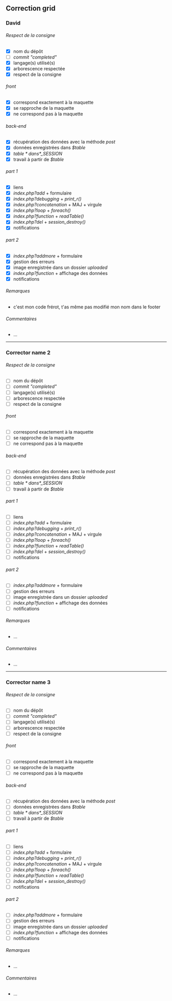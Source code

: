 ## Correction grid

### David

###### *Respect de la consigne*
- [x] nom du dépôt
- [ ] *commit "completed"*
- [x] langage(s) utilisé(s)
- [x] arborescence respectée
- [x] respect de la consigne
###### *front*
- [x] correspond exactement à la maquette
- [x] se rapproche de la maquette
- [x] ne correspond pas à la maquette
###### *back-end*
- [x] récupération des données avec la méthode *post*
- [x] données enregistrées dans *$table*
- [x] *$table* dans *$_SESSION*
- [x] travail à partir de *$table*
###### *part 1*
- [x] liens
- [x] *index.php?add* + formulaire
- [x] *index.php?debugging* + *print_r()*
- [x] *index.php?concatenation* + MAJ + virgule
- [x] *index.php?loop* + *foreach()*
- [x] *index.php?function* + *readTable()*
- [x] *index.php?del* + *session_destroy()*
- [x] notifications
###### *part 2*
- [x] *index.php?addmore* + formulaire
- [x] gestion des erreurs
- [x] image enregistrée dans un dossier *uploaded*
- [x] *index.php?function* + affichage des données
- [x] notifications
###### *Remarques*
- c'est mon code frérot, t'as même pas modifié mon nom dans le footer
###### *Commentaires*
- ...

---

### Corrector name 2

###### *Respect de la consigne*
- [ ] nom du dépôt
- [ ] *commit "completed"*
- [ ] langage(s) utilisé(s)
- [ ] arborescence respectée
- [ ] respect de la consigne
###### *front*
- [ ] correspond exactement à la maquette
- [ ] se rapproche de la maquette
- [ ] ne correspond pas à la maquette
###### *back-end*
- [ ] récupération des données avec la méthode *post*
- [ ] données enregistrées dans *$table*
- [ ] *$table* dans *$_SESSION*
- [ ] travail à partir de *$table*
###### *part 1*
- [ ] liens
- [ ] *index.php?add* + formulaire
- [ ] *index.php?debugging* + *print_r()*
- [ ] *index.php?concatenation* + MAJ + virgule
- [ ] *index.php?loop* + *foreach()*
- [ ] *index.php?function* + *readTable()*
- [ ] *index.php?del* + *session_destroy()*
- [ ] notifications
###### *part 2*
- [ ] *index.php?addmore* + formulaire
- [ ] gestion des erreurs
- [ ] image enregistrée dans un dossier *uploaded*
- [ ] *index.php?function* + affichage des données
- [ ] notifications
###### *Remarques*
- ...
###### *Commentaires*
- ...

---

### Corrector name 3

###### *Respect de la consigne*
- [ ] nom du dépôt
- [ ] *commit "completed"*
- [ ] langage(s) utilisé(s)
- [ ] arborescence respectée
- [ ] respect de la consigne
###### *front*
- [ ] correspond exactement à la maquette
- [ ] se rapproche de la maquette
- [ ] ne correspond pas à la maquette
###### *back-end*
- [ ] récupération des données avec la méthode *post*
- [ ] données enregistrées dans *$table*
- [ ] *$table* dans *$_SESSION*
- [ ] travail à partir de *$table*
###### *part 1*
- [ ] liens
- [ ] *index.php?add* + formulaire
- [ ] *index.php?debugging* + *print_r()*
- [ ] *index.php?concatenation* + MAJ + virgule
- [ ] *index.php?loop* + *foreach()*
- [ ] *index.php?function* + *readTable()*
- [ ] *index.php?del* + *session_destroy()*
- [ ] notifications
###### *part 2*
- [ ] *index.php?addmore* + formulaire
- [ ] gestion des erreurs
- [ ] image enregistrée dans un dossier *uploaded*
- [ ] *index.php?function* + affichage des données
- [ ] notifications
###### *Remarques*
- ...
###### *Commentaires*
- ...